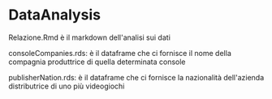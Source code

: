 # DataAnalysis

Relazione.Rmd è il markdown dell'analisi sui dati

consoleCompanies.rds: è il dataframe che ci fornisce il nome della compagnia produttrice di quella determinata console

publisherNation.rds: è il dataframe che ci fornisce la nazionalità dell'azienda distributrice di uno più videogiochi

